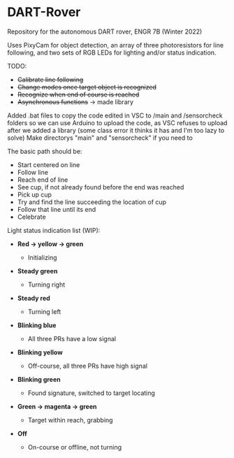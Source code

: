 # DART-Rover
Repository for the autonomous DART rover, ENGR 7B (Winter 2022)

Uses PixyCam for object detection, an array of three photoresistors for line following, and two sets of RGB LEDs for lighting and/or status indication.

TODO:
- ~~Calibrate line following~~
- ~~Change modes once target object is recognized~~
- ~~Recognize when end of course is reached~~
- ~~Asynchronous functions~~ -> made library

Added .bat files to copy the code edited in VSC to /main and /sensorcheck folders so we can use Arduino to upload the code, as VSC refuses to upload after we added a library (some class error it thinks it has and I'm too lazy to solve)
Make directorys "main" and "sensorcheck" if you need to

The basic path should be:
- Start centered on line
- Follow line
- Reach end of line
- See cup, if not already found before the end was reached
- Pick up cup
- Try and find the line succeeding the location of cup
- Follow that line until its end
- Celebrate

Light status indication list (WIP):
 - **Red -> yellow -> green**
      - Initializing

 - **Steady green**
      - Turning right

 - **Steady red**
      - Turning left

 - **Blinking blue**
      - All three PRs have a low signal

 - **Blinking yellow**
      - Off-course, all three PRs have high signal

 - **Blinking green**
      - Found signature, switched to target locating

 - **Green -> magenta -> green**
      - Target within reach, grabbing

 - **Off**
      - On-course or offline, not turning
